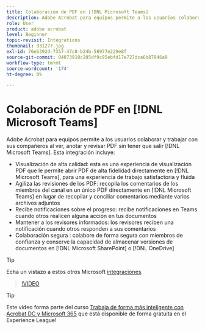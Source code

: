 ```yaml
---
title: Colaboración de PDF en [!DNL Microsoft Teams]
description: Adobe Acrobat para equipos permite a los usuarios colaborar y trabajar con sus compañeros al ver, anotar y revisar PDF sin tener que salir [!DNL Microsoft Teams]
role: User
product: adobe acrobat
level: Beginner
topic-revisit: Integrations
thumbnail: 331277.jpg
exl-id: 76eb392d-7357-47c8-b24b-58977e229e8f
source-git-commit: 04073918c285df9c95ebfd17e727dca6b87846a9
workflow-type: tm+mt
source-wordcount: '174'
ht-degree: 0%

---
```


# Colaboración de PDF en [!DNL Microsoft Teams]

Adobe Acrobat para equipos permite a los usuarios colaborar y trabajar con sus compañeros al ver, anotar y revisar PDF sin tener que salir [!DNL Microsoft Teams]. Esta integración incluye:

* Visualización de alta calidad: esta es una experiencia de visualización PDF que le permite abrir PDF de alta fidelidad directamente en [!DNL Microsoft Teams], para una experiencia de trabajo satisfactoria y fluida
* Agiliza las revisiones de los PDF: recopila los comentarios de los miembros del canal en un único PDF directamente en [!DNL Microsoft Teams] en lugar de recopilar y conciliar comentarios mediante varios archivos adjuntos
* Recibe notificaciones sobre el progreso: recibe notificaciones en Teams cuando otros realicen alguna acción en tus documentos
* Mantener a los revisores informados: los revisores reciben una notificación cuando otros responden a sus comentarios
* Colaboración segura : colabore de forma segura con miembros de confianza y conserve la capacidad de almacenar versiones de documentos en [!DNL Microsoft SharePoint] o [!DNL OneDrive]

>[!TIP]
>
>Echa un vistazo a estos otros Microsoft [integraciones](../integrate/integrate-overview.md#microsoft).

>[!VIDEO](https://video.tv.adobe.com/v/331277?hidetitle=true)

>[!TIP]
>
>Este vídeo forma parte del curso [Trabaja de forma más inteligente con Acrobat DC y Microsoft 365](https://experienceleague.adobe.com/?recommended=Acrobat-U-1-2021.microsoft365) que está disponible de forma gratuita en el Experience League!
